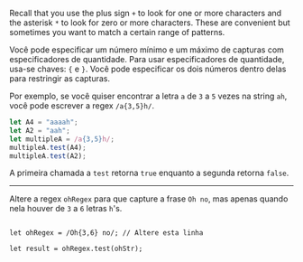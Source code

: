 Recall that you use the plus sign `+` to look for one or more characters and the asterisk `*` to look for zero or more characters. These are convenient but sometimes you want to match a certain range of patterns.

Você pode especificar um número mínimo e um máximo de capturas com especificadores de quantidade. Para usar especificadores de quantidade, usa-se chaves: `{` e `}`. Você pode especificar os dois números dentro delas para restringir as capturas.

Por exemplo, se você quiser encontrar a letra `a` de `3` a `5` vezes na string `ah`, você pode escrever a regex `/a{3,5}h/`.

```js
let A4 = "aaaah";
let A2 = "aah";
let multipleA = /a{3,5}h/;
multipleA.test(A4);
multipleA.test(A2);
```

A primeira chamada a `test` retorna `true` enquanto a segunda retorna `false`.

---

Altere a regex `ohRegex` para que capture a frase `Oh no`, mas apenas quando nela houver de `3` a `6` letras `h`'s.

```let ohStr = "Ohhh no";

let ohRegex = /Oh{3,6} no/; // Altere esta linha

let result = ohRegex.test(ohStr);